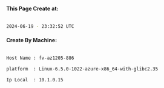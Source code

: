 
   
#### This Page Create at:

```bash

2024-06-19 - 23:32:52 UTC

```

#### Create By Machine:

```bash

Host Name : fv-az1205-886

platform  : Linux-6.5.0-1022-azure-x86_64-with-glibc2.35

Ip Local  : 10.1.0.15

```

